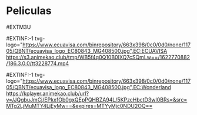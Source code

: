 # Peliculas
#EXTM3U	

#EXTINF:-1 tvg-logo="https://www.ecuavisa.com/binrepository/663x398/0c0/0d0/none/11705/QBNT/ecuavisa_logo_EC80843_MG408500.jpg",EC:ECUAVISA
https://s3.animekao.club/tmp/WB5f4q0Q10B0IXQ7cSQmLw==/1622770882/186.3.0.0/tt3228774.mp4

#EXTINF:-1 tvg-logo="https://www.ecuavisa.com/binrepository/663x398/0c0/0d0/none/11705/QBNT/ecuavisa_logo_EC80843_MG408500.jpg",EC:Wonderland
https://kplayer.animekao.club/url?v=/JQgbuJmCj/EPkxfOb0gxQEpPQHBZA94L/5KPzcHbctD3wI0BRs=&src=MTg2LjMuMTY4LjEyMw==&expires=MTYyMjc0NDU2OQ==
